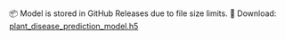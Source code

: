 📦 Model is stored in GitHub Releases due to file size limits.
🔗 Download: [plant_disease_prediction_model.h5](https://github.com/Manish9211Ram/Dr-Leaf/releases/download/v1.0-model/plant_disease_prediction_model.h5)

